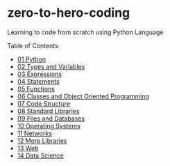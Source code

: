 # zero-to-hero-coding
Learning to code from scratch using Python Language

Table of Contents
- [01 Python](./01_Python/index.md)
- [02 Types and Variables](./02_Types/index.md)
- [03 Expressions](./03_Expressions/index.md)
- [04 Statements](./04_Statements/index.md)
- [05 Functions](./05_Functions/index.md)
- [06 Classes and Object Oriented Programming](./06_Classes/index.md)
- [07 Code Structure](./07_Code/index.md)
- [08 Standard Libraries](./08_StandardLibraries/index.md)
- [09 Files and Databases](./09_Files_Databases/index.md)
- [10 Operating Systems](./10_OperatingSystems/index.md)
- [11 Networks](./11_Networks/index.md)
- [12 More Libraries](./12_MoreLibraries/index.md)
- [13 Web](./13_Web/index.md)
- [14 Data Science](./14_DataScience/index.md)
